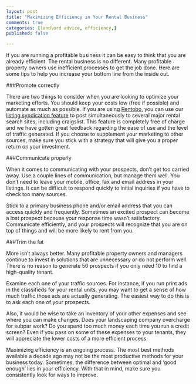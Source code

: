 ```yaml
---
layout: post
title: "Maximizing Efficiency in Your Rental Business"
comments: true
categories: [landlord advice, efficiency,]
published: false

---
```


If you are running a profitable business it can be easy to think that you are already efficient. The rental business is no different. Many profitable property owners use inefficient processes to get the job done. Here are some tips to help you increase your bottom line from the inside out.

###Promote correctly

There are two things to consider when you are looking to optimize your marketing efforts. You should keep your costs low (free if possible) and automate as much as possible. If you are using [Rentobo](http://www.rentobo.com), you can use our [listing syndication feature](http://www.rentobo.com/benefits#exposure) to post simultaneously to several major rental search sites, including craigslist. This feature is completely free of charge and we have gotten great feedback regarding the ease of use and the level of traffic generated. If you choose to supplement your marketing to other sources, make sure you stick with a strategy that will give you a proper return on your investment.

###Communicate properly

When it comes to communicating with your prospects, don’t get too carried away. Use a couple lines of communication, but manage them well. You don’t need to leave your mobile, office, fax and email address in your listings. It can be difficult to respond quickly to initial inquiries if you have to check too many sources. 

Stick to a primary business phone and/or email address that you can access quickly and frequently. Sometimes an excited prospect can become a lost prospect because your response time wasn’t satisfactory. Communicate efficiently, and your prospects will recognize that you are on top of things and will be more likely to rent from you.

###Trim the fat

More isn’t always better. Many profitable property owners and managers continue to invest in solutions that are unnecessary or do not perform well. There is no reason to generate 50 prospects if you only need 10 to find a high-quality tenant.

Examine each one of your traffic sources. For instance, if you run print ads in the classifieds for your rental units, you may want to get a sense of how much traffic those ads are actually generating. The easiest way to do this is to ask each one of your prospects. 

Also, it would be wise to take an inventory of your other expenses and see where you can make changes. Does your landscaping company overcharge for subpar work? Do you spend too much money each time you run a credit screen? Even if you pass on some of these expenses to your tenants, they will appreciate the lower costs of a more efficient process.

Maximizing efficiency is an ongoing process. The most best methods available a decade ago may not be the most productive methods for your business today. Sometimes, the difference between optimal and ‘good enough’ lies in your efficiency. With that in mind, make sure you consistently look for ways to improve. 